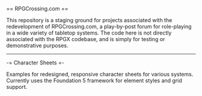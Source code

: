 == RPGCrossing.com ==

This repository is a staging ground for projects associated with the redevelopment
of RPGCrossing.com, a play-by-post forum for role-playing in a wide variety of
tabletop systems. The code here is not directly associated with the RPGX codebase,
and is simply for testing or demonstrative purposes.

----------------------

-= Character Sheets =-

Examples for redesigned, responsive character sheets for various systems. Currently
uses the Foundation 5 framework for element styles and grid support.
